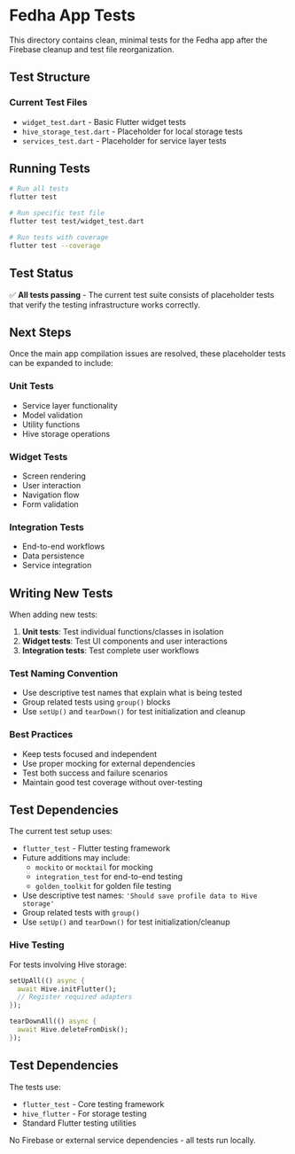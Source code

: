 # Fedha App Tests

This directory contains clean, minimal tests for the Fedha app after the Firebase cleanup and test file reorganization.

## Test Structure

### Current Test Files
- `widget_test.dart` - Basic Flutter widget tests
- `hive_storage_test.dart` - Placeholder for local storage tests  
- `services_test.dart` - Placeholder for service layer tests

## Running Tests

```bash
# Run all tests
flutter test

# Run specific test file
flutter test test/widget_test.dart

# Run tests with coverage
flutter test --coverage
```

## Test Status

✅ **All tests passing** - The current test suite consists of placeholder tests that verify the testing infrastructure works correctly.

## Next Steps

Once the main app compilation issues are resolved, these placeholder tests can be expanded to include:

### Unit Tests
- Service layer functionality
- Model validation
- Utility functions
- Hive storage operations

### Widget Tests  
- Screen rendering
- User interaction
- Navigation flow
- Form validation

### Integration Tests
- End-to-end workflows
- Data persistence
- Service integration

## Writing New Tests

When adding new tests:

1. **Unit tests**: Test individual functions/classes in isolation
2. **Widget tests**: Test UI components and user interactions
3. **Integration tests**: Test complete user workflows

### Test Naming Convention
- Use descriptive test names that explain what is being tested
- Group related tests using `group()` blocks
- Use `setUp()` and `tearDown()` for test initialization and cleanup

### Best Practices
- Keep tests focused and independent
- Use proper mocking for external dependencies
- Test both success and failure scenarios
- Maintain good test coverage without over-testing

## Test Dependencies

The current test setup uses:
- `flutter_test` - Flutter testing framework
- Future additions may include:
  - `mockito` or `mocktail` for mocking
  - `integration_test` for end-to-end testing
  - `golden_toolkit` for golden file testing
- Use descriptive test names: `'Should save profile data to Hive storage'`
- Group related tests with `group()` 
- Use `setUp()` and `tearDown()` for test initialization/cleanup

### Hive Testing
For tests involving Hive storage:
```dart
setUpAll(() async {
  await Hive.initFlutter();
  // Register required adapters
});

tearDownAll(() async {
  await Hive.deleteFromDisk();
});
```

## Test Dependencies

The tests use:
- `flutter_test` - Core testing framework
- `hive_flutter` - For storage testing
- Standard Flutter testing utilities

No Firebase or external service dependencies - all tests run locally.
